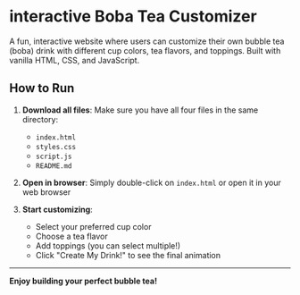 # interactive Boba Tea Customizer

A fun, interactive website where users can customize their own bubble tea (boba) drink with different cup colors, tea flavors, and toppings. Built with vanilla HTML, CSS, and JavaScript.

## How to Run

1. **Download all files**: Make sure you have all four files in the same directory:
   - `index.html`
   - `styles.css`
   - `script.js`
   - `README.md`

2. **Open in browser**: Simply double-click on `index.html` or open it in your web browser

3. **Start customizing**: 
   - Select your preferred cup color
   - Choose a tea flavor
   - Add toppings (you can select multiple!)
   - Click "Create My Drink!" to see the final animation

---

**Enjoy building your perfect bubble tea!**